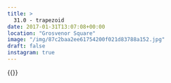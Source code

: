 ```yaml
---
title: >
  31.0 - trapezoid
date: 2017-01-31T13:07:08+00:00
location: "Grosvenor Square"
image: "/img/87c2baa2ee61754200f021d83788a152.jpg"
draft: false
instagram: true
---
```


{{<photo src="/img/87c2baa2ee61754200f021d83788a152.jpg">}}
